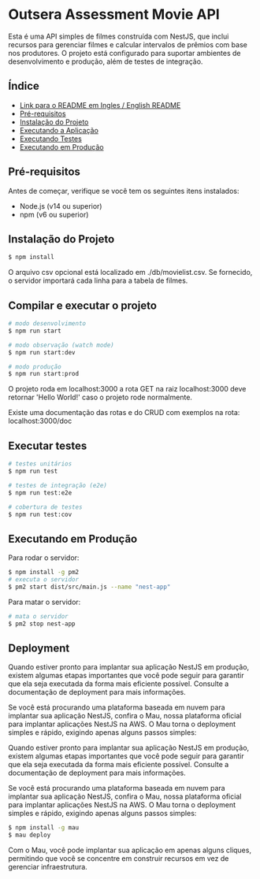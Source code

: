 # Outsera Assessment Movie API

Esta é uma API simples de filmes construída com NestJS, que inclui recursos para gerenciar filmes e calcular intervalos de prêmios com base nos produtores. O projeto está configurado para suportar ambientes de desenvolvimento e produção, além de testes de integração.

## Índice

- [Link para o README em Ingles / English README](README.md)
- [Pré-requisitos](#pré-requisitos)
- [Instalação do Projeto](#instalação-do-projeto)
- [Executando a Aplicação](#compilar-e-executar-o-projeto)
- [Executando Testes](#executar-testes)
- [Executando em Produção](#executando-em-produção)

## Pré-requisitos

Antes de começar, verifique se você tem os seguintes itens instalados:

- Node.js (v14 ou superior)
- npm (v6 ou superior)

## Instalação do Projeto

```bash
$ npm install
```
O arquivo csv opcional está localizado em ./db/movielist.csv. Se fornecido, o servidor importará cada linha para a tabela de filmes.

## Compilar e executar o projeto
```bash
# modo desenvolvimento
$ npm run start

# modo observação (watch mode)
$ npm run start:dev

# modo produção
$ npm run start:prod
```

O projeto roda em localhost:3000
a rota GET na raiz localhost:3000 deve retornar 'Hello World!' caso o projeto rode normalmente.

Existe uma documentação das rotas e do CRUD com exemplos na rota:
localhost:3000/doc


## Executar testes
```bash
# testes unitários
$ npm run test

# testes de integração (e2e)
$ npm run test:e2e

# cobertura de testes
$ npm run test:cov
```

## Executando em Produção
Para rodar o servidor:
```bash
$ npm install -g pm2
# executa o servidor
$ pm2 start dist/src/main.js --name "nest-app"
```
Para matar o servidor:
```bash
# mata o servidor
$ pm2 stop nest-app
```

## Deployment
Quando estiver pronto para implantar sua aplicação NestJS em produção, existem algumas etapas importantes que você pode seguir para garantir que ela seja executada da forma mais eficiente possível. Consulte a documentação de deployment para mais informações.

Se você está procurando uma plataforma baseada em nuvem para implantar sua aplicação NestJS, confira o Mau, nossa plataforma oficial para implantar aplicações NestJS na AWS. O Mau torna o deployment simples e rápido, exigindo apenas alguns passos simples:

Quando estiver pronto para implantar sua aplicação NestJS em produção, existem algumas etapas importantes que você pode seguir para garantir que ela seja executada da forma mais eficiente possível. Consulte a documentação de deployment para mais informações.

Se você está procurando uma plataforma baseada em nuvem para implantar sua aplicação NestJS, confira o Mau, nossa plataforma oficial para implantar aplicações NestJS na AWS. O Mau torna o deployment simples e rápido, exigindo apenas alguns passos simples:

```bash
$ npm install -g mau
$ mau deploy
```

Com o Mau, você pode implantar sua aplicação em apenas alguns cliques, permitindo que você se concentre em construir recursos em vez de gerenciar infraestrutura.
